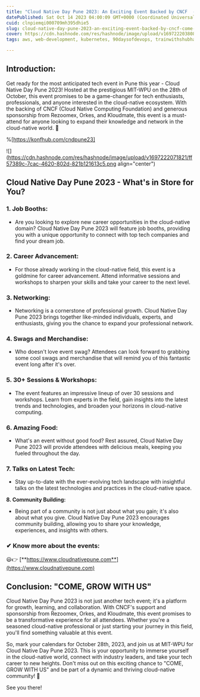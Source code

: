```yaml
---
title: "Cloud Native Day Pune 2023: An Exciting Event Backed by CNCF  - "COME, GROW WITH US""
datePublished: Sat Oct 14 2023 04:00:09 GMT+0000 (Coordinated Universal Time)
cuid: clnpiemqi000709mh395dhie5
slug: cloud-native-day-pune-2023-an-exciting-event-backed-by-cncf-come-grow-with-us
cover: https://cdn.hashnode.com/res/hashnode/image/upload/v1697222038084/9c7ec366-5dde-46f0-bc94-929d07db0efa.png
tags: aws, web-development, kubernetes, 90daysofdevops, trainwithshubham

---
```


## **Introduction:**

Get ready for the most anticipated tech event in Pune this year - Cloud Native Day Pune 2023! Hosted at the prestigious MIT-WPU on the 28th of October, this event promises to be a game-changer for tech enthusiasts, professionals, and anyone interested in the cloud-native ecosystem. With the backing of CNCF (Cloud Native Computing Foundation) and generous sponsorship from Rezoomex, Orkes, and Kloudmate, this event is a must-attend for anyone looking to expand their knowledge and network in the cloud-native world. 🚀

%[https://konfhub.com/cndpune23] 

![](https://cdn.hashnode.com/res/hashnode/image/upload/v1697222071821/ff57389c-7cac-4620-802d-821b121613c5.png align="center")

## **Cloud Native Day Pune 2023 - What's in Store for You?**

### **1\. Job Booths:**

* Are you looking to explore new career opportunities in the cloud-native domain? Cloud Native Day Pune 2023 will feature job booths, providing you with a unique opportunity to connect with top tech companies and find your dream job.
    

### **2\. Career Advancement:**

* For those already working in the cloud-native field, this event is a goldmine for career advancement. Attend informative sessions and workshops to sharpen your skills and take your career to the next level.
    

### **3\. Networking:**

* Networking is a cornerstone of professional growth. Cloud Native Day Pune 2023 brings together like-minded individuals, experts, and enthusiasts, giving you the chance to expand your professional network.
    

### **4\. Swags and Merchandise:**

* Who doesn't love event swag? Attendees can look forward to grabbing some cool swags and merchandise that will remind you of this fantastic event long after it's over.
    

### **5\. 30+ Sessions & Workshops:**

* The event features an impressive lineup of over 30 sessions and workshops. Learn from experts in the field, gain insights into the latest trends and technologies, and broaden your horizons in cloud-native computing.
    

### **6\. Amazing Food:**

* What's an event without good food? Rest assured, Cloud Native Day Pune 2023 will provide attendees with delicious meals, keeping you fueled throughout the day.
    

### **7\. Talks on Latest Tech:**

* Stay up-to-date with the ever-evolving tech landscape with insightful talks on the latest technologies and practices in the cloud-native space.
    

**8\. Community Building:**

* Being part of a community is not just about what you gain; it's also about what you give. Cloud Native Day Pune 2023 encourages community building, allowing you to share your knowledge, experiences, and insights with others.
    

### ✔ Know more about the events:

😃👉 [**https://www.cloudnativepune.com**](https://www.cloudnativepune.com)

## **Conclusion: "COME, GROW WITH US"**

Cloud Native Day Pune 2023 is not just another tech event; it's a platform for growth, learning, and collaboration. With CNCF's support and sponsorship from Rezoomex, Orkes, and Kloudmate, this event promises to be a transformative experience for all attendees. Whether you're a seasoned cloud-native professional or just starting your journey in this field, you'll find something valuable at this event.

So, mark your calendars for October 28th, 2023, and join us at MIT-WPU for Cloud Native Day Pune 2023. This is your opportunity to immerse yourself in the cloud-native world, connect with industry leaders, and take your tech career to new heights. Don't miss out on this exciting chance to "COME, GROW WITH US" and be part of a dynamic and thriving cloud-native community! 🚀

See you there!
